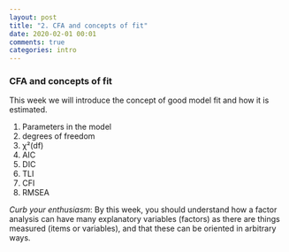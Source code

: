 ```yaml
---
layout: post
title: "2. CFA and concepts of fit"
date: 2020-02-01 00:01
comments: true
categories: intro
---
```


<a name="top"></a>
### CFA and concepts of fit

This week we will introduce the concept of good model fit and how it is estimated.

1. Parameters in the model
2. degrees of freedom
3. χ²(df)
4. AIC
5. DIC
6. TLI
7. CFI
8. RMSEA


*Curb your enthusiasm*: By this week, you should understand how a factor analysis can have many explanatory variables (factors) as there are things measured (items or variables), and that these can be oriented in arbitrary ways. 

